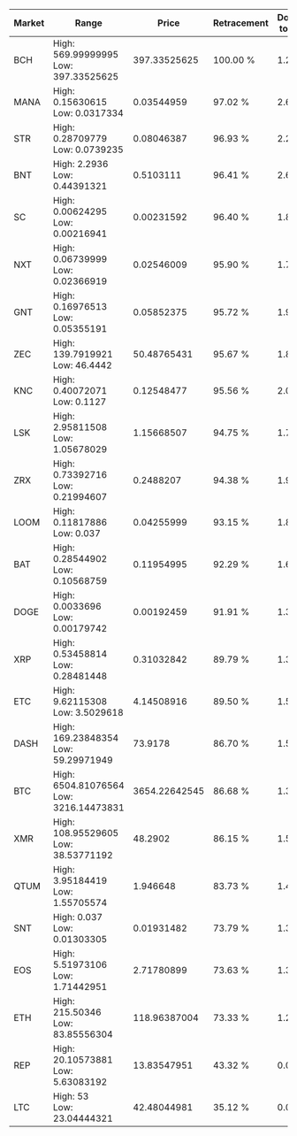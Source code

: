 | Market | Range | Price| Retracement | Doubles to 50% |
| --- | --- | --- | --- | --- |
| BCH | High: 569.99999995<br />Low: 397.33525625 | 397.33525625 | 100.00 % | 1.22 |
| MANA | High: 0.15630615<br />Low: 0.0317334 | 0.03544959 | 97.02 % | 2.65 |
| STR | High: 0.28709779<br />Low: 0.0739235 | 0.08046387 | 96.93 % | 2.24 |
| BNT | High: 2.2936<br />Low: 0.44391321 | 0.5103111 | 96.41 % | 2.68 |
| SC | High: 0.00624295<br />Low: 0.00216941 | 0.00231592 | 96.40 % | 1.82 |
| NXT | High: 0.06739999<br />Low: 0.02366919 | 0.02546009 | 95.90 % | 1.79 |
| GNT | High: 0.16976513<br />Low: 0.05355191 | 0.05852375 | 95.72 % | 1.91 |
| ZEC | High: 139.7919921<br />Low: 46.4442 | 50.48765431 | 95.67 % | 1.84 |
| KNC | High: 0.40072071<br />Low: 0.1127 | 0.12548477 | 95.56 % | 2.05 |
| LSK | High: 2.95811508<br />Low: 1.05678029 | 1.15668507 | 94.75 % | 1.74 |
| ZRX | High: 0.73392716<br />Low: 0.21994607 | 0.2488207 | 94.38 % | 1.92 |
| LOOM | High: 0.11817886<br />Low: 0.037 | 0.04255999 | 93.15 % | 1.82 |
| BAT | High: 0.28544902<br />Low: 0.10568759 | 0.11954995 | 92.29 % | 1.64 |
| DOGE | High: 0.0033696<br />Low: 0.00179742 | 0.00192459 | 91.91 % | 1.34 |
| XRP | High: 0.53458814<br />Low: 0.28481448 | 0.31032842 | 89.79 % | 1.32 |
| ETC | High: 9.62115308<br />Low: 3.5029618 | 4.14508916 | 89.50 % | 1.58 |
| DASH | High: 169.23848354<br />Low: 59.29971949 | 73.9178 | 86.70 % | 1.55 |
| BTC | High: 6504.81076564<br />Low: 3216.14473831 | 3654.22642545 | 86.68 % | 1.33 |
| XMR | High: 108.95529605<br />Low: 38.53771192 | 48.2902 | 86.15 % | 1.53 |
| QTUM | High: 3.95184419<br />Low: 1.55705574 | 1.946648 | 83.73 % | 1.41 |
| SNT | High: 0.037<br />Low: 0.01303305 | 0.01931482 | 73.79 % | 1.30 |
| EOS | High: 5.51973106<br />Low: 1.71442951 | 2.71780899 | 73.63 % | 1.33 |
| ETH | High: 215.50346<br />Low: 83.85556304 | 118.96387004 | 73.33 % | 1.26 |
| REP | High: 20.10573881<br />Low: 5.63083192 | 13.83547951 | 43.32 % | 0.00 |
| LTC | High: 53<br />Low: 23.04444321 | 42.48044981 | 35.12 % | 0.00 |
